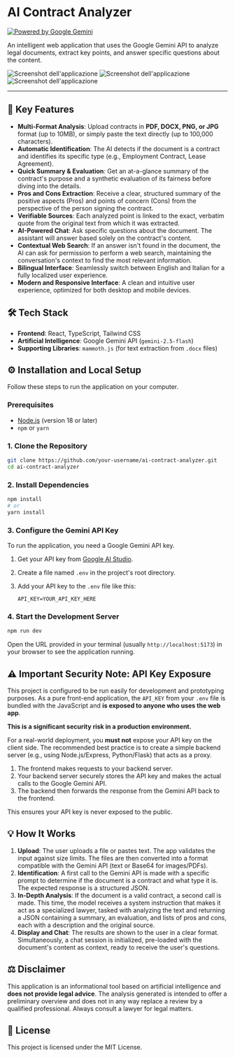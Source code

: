 
# AI Contract Analyzer

[![Powered by Google Gemini](https://img.shields.io/badge/Powered%20by-Google%20Gemini-blue.svg)](https://ai.google.dev/)

An intelligent web application that uses the Google Gemini API to analyze legal documents, extract key points, and answer specific questions about the content.

![Screenshot dell'applicazione](https://github.com/Romolus82/AI-Contract-Analyzer/blob/main/1.jpg?raw=true)
![Screenshot dell'applicazione](https://github.com/Romolus82/AI-Contract-Analyzer/blob/main/2.jpg?raw=true)
![Screenshot dell'applicazione](https://github.com/Romolus82/AI-Contract-Analyzer/blob/main/3.jpg?raw=true)

---

## 🚀 Key Features

-   **Multi-Format Analysis**: Upload contracts in **PDF, DOCX, PNG, or JPG** format (up to 10MB), or simply paste the text directly (up to 100,000 characters).
-   **Automatic Identification**: The AI detects if the document is a contract and identifies its specific type (e.g., Employment Contract, Lease Agreement).
-   **Quick Summary & Evaluation**: Get an at-a-glance summary of the contract's purpose and a synthetic evaluation of its fairness before diving into the details.
-   **Pros and Cons Extraction**: Receive a clear, structured summary of the positive aspects (Pros) and points of concern (Cons) from the perspective of the person signing the contract.
-   **Verifiable Sources**: Each analyzed point is linked to the exact, verbatim quote from the original text from which it was extracted.
-   **AI-Powered Chat**: Ask specific questions about the document. The assistant will answer based solely on the contract's content.
-   **Contextual Web Search**: If an answer isn't found in the document, the AI can ask for permission to perform a web search, maintaining the conversation's context to find the most relevant information.
-   **Bilingual Interface**: Seamlessly switch between English and Italian for a fully localized user experience.
-   **Modern and Responsive Interface**: A clean and intuitive user experience, optimized for both desktop and mobile devices.

## 🛠️ Tech Stack

-   **Frontend**: React, TypeScript, Tailwind CSS
-   **Artificial Intelligence**: Google Gemini API (`gemini-2.5-flash`)
-   **Supporting Libraries**: `mammoth.js` (for text extraction from `.docx` files)

## ⚙️ Installation and Local Setup

Follow these steps to run the application on your computer.

### Prerequisites

-   [Node.js](https://nodejs.org/) (version 18 or later)
-   `npm` or `yarn`

### 1. Clone the Repository

```bash
git clone https://github.com/your-username/ai-contract-analyzer.git
cd ai-contract-analyzer
```

### 2. Install Dependencies

```bash
npm install
# or
yarn install
```

### 3. Configure the Gemini API Key

To run the application, you need a Google Gemini API key.

1.  Get your API key from [Google AI Studio](https://aistudio.google.com/app/apikey).
2.  Create a file named `.env` in the project's root directory.
3.  Add your API key to the `.env` file like this:

    ```env
    API_KEY=YOUR_API_KEY_HERE
    ```

### 4. Start the Development Server

```bash
npm run dev
```

Open the URL provided in your terminal (usually `http://localhost:5173`) in your browser to see the application running.

## ⚠️ Important Security Note: API Key Exposure

This project is configured to be run easily for development and prototyping purposes. As a pure front-end application, the `API_KEY` from your `.env` file is bundled with the JavaScript and **is exposed to anyone who uses the web app**.

**This is a significant security risk in a production environment.**

For a real-world deployment, you **must not** expose your API key on the client side. The recommended best practice is to create a simple backend server (e.g., using Node.js/Express, Python/Flask) that acts as a proxy.

1.  The frontend makes requests to your backend server.
2.  Your backend server securely stores the API key and makes the actual calls to the Google Gemini API.
3.  The backend then forwards the response from the Gemini API back to the frontend.

This ensures your API key is never exposed to the public.

## 💡 How It Works

1.  **Upload**: The user uploads a file or pastes text. The app validates the input against size limits. The files are then converted into a format compatible with the Gemini API (text or Base64 for images/PDFs).
2.  **Identification**: A first call to the Gemini API is made with a specific prompt to determine if the document is a contract and what type it is. The expected response is a structured JSON.
3.  **In-Depth Analysis**: If the document is a valid contract, a second call is made. This time, the model receives a system instruction that makes it act as a specialized lawyer, tasked with analyzing the text and returning a JSON containing a summary, an evaluation, and lists of pros and cons, each with a description and the original source.
4.  **Display and Chat**: The results are shown to the user in a clear format. Simultaneously, a chat session is initialized, pre-loaded with the document's content as context, ready to receive the user's questions.

## ⚖️ Disclaimer

This application is an informational tool based on artificial intelligence and **does not provide legal advice**. The analysis generated is intended to offer a preliminary overview and does not in any way replace a review by a qualified professional. Always consult a lawyer for legal matters.

## 📄 License

This project is licensed under the MIT License.